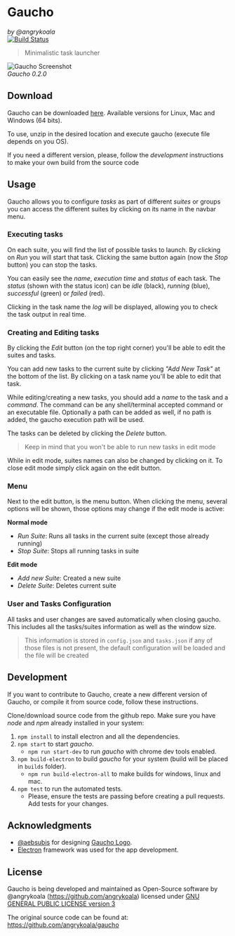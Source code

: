 Gaucho
======
_by @angrykoala_    
[![Build Status](https://travis-ci.org/angrykoala/gaucho.svg?branch=master)](https://travis-ci.org/angrykoala/gaucho)

> Minimalistic task launcher

![Gaucho Screenshot](https://cloud.githubusercontent.com/assets/5960567/24731607/1b0278e0-1a63-11e7-84bf-b7340635723a.png)    
_Gaucho 0.2.0_

## Download

Gaucho can be downloaded [here](https://github.com/angrykoala/gaucho/releases).
Available versions for Linux, Mac and Windows (64 bits).

To use, unzip in the desired location and execute gaucho (execute file depends on you OS).

If you need a different version, please, follow the _development_ instructions to make your own build from the source code

## Usage
Gaucho allows you to configure _tasks_ as part of different _suites_ or groups you can access the different suites by clicking on its name in the navbar menu.

### Executing tasks
On each suite, you will find the list of possible tasks to launch. By clicking on _Run_ you will start that task. Clicking the same button again (now the _Stop_ button) you can stop the tasks.

You can easily see the _name_, _execution time_ and _status_ of each task. The _status_ (shown with the status icon) can be _idle_ (black), _running_ (blue), _successful_ (green) or _failed_ (red). 

Clicking in the task name the _log_ will be displayed, allowing you to check the task output in real time.

### Creating and Editing tasks
By clicking the _Edit_ button (on the top right corner) you'll be able to edit the suites and tasks.

You can add new tasks to the current suite by clicking _"Add New Task"_ at the bottom of the list. By clicking on a task name you'll be able to edit that task.

While editing/creating a new tasks, you should add a _name_ to the task and a _command_. The command can be any shell/terminal accepted command or an executable file. Optionally a path can be added as well, if no path is added, the gaucho execution path will be used.

The tasks can be deleted by clicking the _Delete_ button.

> Keep in mind that you won't be able to run new tasks in edit mode

While in edit mode, suites names can also be changed by clicking on it. To close edit mode simply click again on the edit button.

### Menu
Next to the edit button, is the menu button. When clicking the menu, several options will be shown, those options may change if the edit mode is active:

**Normal mode**   
* _Run Suite_: Runs all tasks in the current suite (except those already running)
* _Stop Suite_: Stops all running tasks in suite

**Edit mode**  
* _Add new Suite_: Created a new suite
* _Delete Suite_: Deletes current suite

### User and Tasks Configuration
All tasks and user changes are saved automatically when closing gaucho. This includes all the tasks/suites information as well as the window size.

> This information is stored in `config.json` and `tasks.json` if any of those files is not present, the default configuration will be loaded and the file will be created


## Development
If you want to contribute to Gaucho, create a new different version of Gaucho, or compile it from source code, follow these instructions.

Clone/download source code from the github repo. Make sure you have _node_ and _npm_ already installed in your system:

1. `npm install` to install electron and all the dependencies.
2. `npm start` to start _gaucho_.
    * `npm run start-dev` to run _gaucho_ with chrome dev tools enabled.
3. `npm build-electron` to build _gaucho_ for your system (build will be placed in `builds` folder).
    * `npm run build-electron-all` to make builds for windows, linux and mac.
4. `npm test` to run the automated tests.
    * Please, ensure the tests are passing before creating a pull requests. Add tests for your changes.

## Acknowledgments

* [@aebsubis](https://github.com/aebsubis) for designing [Gaucho Logo](https://github.com/angrykoala/gaucho/blob/master/resources/logos/gaucho_logo.png).
* [Electron](https://electron.atom.io)  framework was used for the app development.


## License
Gaucho is being developed and maintained as Open-Source software by @angrykoala (https://github.com/angrykoala) licensed under [GNU GENERAL PUBLIC LICENSE version 3](https://github.com/angrykoala/gaucho/blob/master/LICENSE)

The original source code can be found at: <https://github.com/angrykoala/gaucho>

